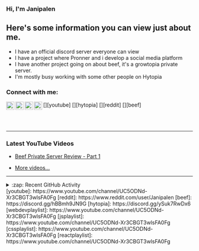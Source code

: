 ### Hi, I'm Janipalen

## Here's some information you can view just about me.

- I have an official discord server everyone can view
- I have a project where Pronner and i develop a social media platform
- I have another project going on about beef, it's a growtopia private server.
- I'm mostly busy working with some other people on Hytopia

### Connect with me:

[<img align="left" alt="Janipalen | YouTube" width="22px" src="https://cdn.jsdelivr.net/npm/simple-icons@v3/icons/youtube.svg" />][youtube]
[<img align="left" alt="Janipalen | Hytopia" width="22px" src="https://cdn.jsdelivr.net/npm/simple-icons@v3/icons/discord.svg" />][hytopia]
[<img align="left" alt="Janipalen | Reddit" width="22px" src="https://cdn.jsdelivr.net/npm/simple-icons@v3/icons/reddit.svg" />][reddit]
[<img align="left" alt="Janipalen | Beef" width="22px" src="https://cdn.jsdelivr.net/npm/simple-icons@v3/icons/discord.svg" />][beef]

<br />
<br />

---

### Latest YouTube Videos

<!-- YOUTUBE:START -->
- [Beef Private Server Review - Part 1](https://youtu.be/9LA9bD61b_A)
<!-- YOUTUBE:END -->

- [More videos...](https://www.youtube.com/channel/UC5ODNd-Xr3CBGT3wlsFA0Fg)

---

<details>
  <summary>:zap: Recent GitHub Activity</summary>
  
<!--START_SECTION:activity-->
1. Created Project [Janipalen/GTAS-Source](https://github.com/Janipalen/GTAS-Source)
2. Created Project [Janipalen/Enigma-Website](https://github.com/Janipalen/Enigma-Website)
3. Updated Project [Janipalen/GTAS-Source](https://github.com/Janipalen/GTAS-Source)
4. Updated Links on [Janipalen/GTAS-Source](https://github.com/Janipalen/GTAS-Source)
5. Updated Descriprions on [Janipalen/Enigma-Website](https://github.com/Janipalen/Enigma-Website)
<!--END_SECTION:activity-->

</details>

</details>
[youtube]: https://www.youtube.com/channel/UC5ODNd-Xr3CBGT3wlsFA0Fg
[reddit]: https://www.reddit.com/user/Janipalen
[beef]: https://discord.gg/hBBmh9JN9G
[hytopia]: https://discord.gg/ySuk7RwDx6
[webdevplaylist]: https://www.youtube.com/channel/UC5ODNd-Xr3CBGT3wlsFA0Fg
[jsplaylist]: https://www.youtube.com/channel/UC5ODNd-Xr3CBGT3wlsFA0Fg
[cssplaylist]: https://www.youtube.com/channel/UC5ODNd-Xr3CBGT3wlsFA0Fg
[reactplaylist]: https://www.youtube.com/channel/UC5ODNd-Xr3CBGT3wlsFA0Fg
